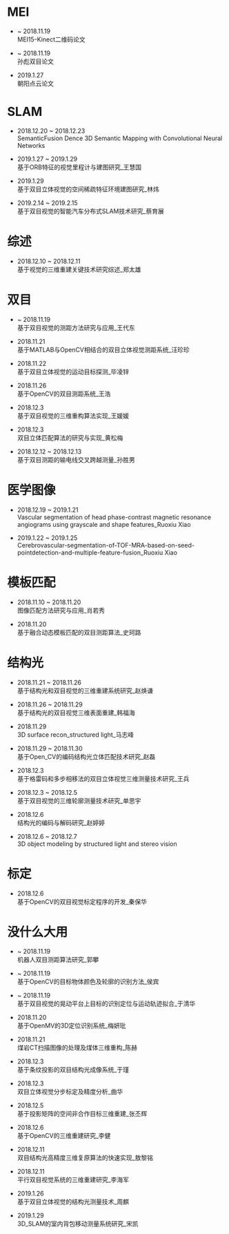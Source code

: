 # MEI #
* ~ 2018.11.19  
MEI15-Kinect二维码论文

* ~ 2018.11.19  
孙彪双目论文

* 2019.1.27  
朝阳点云论文



# SLAM #
* 2018.12.20 ~ 2018.12.23  
SemanticFusion Dence 3D Semantic Mapping with Convolutional Neural Networks

* 2019.1.27 ~ 2019.1.29  
基于ORB特征的视觉里程计与建图研究_王慧国

* 2019.1.29  
基于双目立体视觉的空间稀疏特征环境建图研究_林炜


* 2019.2.14 ~ 2019.2.15  
基于双目视觉的智能汽车分布式SLAM技术研究_蔡育展



# 综述 #
* 2018.12.10 ~ 2018.12.11  
基于视觉的三维重建关键技术研究综述_郑太雄



# 双目 #
* ~ 2018.11.19  
基于双目视觉的测距方法研究与应用_王代东

* 2018.11.21  
基于MATLAB与OpenCV相结合的双目立体视觉测距系统_汪珍珍

* 2018.11.22  
基于双目立体视觉的运动目标探测_毕凌锌

* 2018.11.26  
基于OpenCV的双目测距系统_王浩

* 2018.12.3  
基于双目视觉的三维重构算法实现_王媛媛

* 2018.12.3  
双目立体匹配算法的研究与实现_黄松梅

* 2018.12.12 ~ 2018.12.13  
基于双目测距的输电线交叉跨越测量_孙胜男



# 医学图像 #
* 2018.12.19 ~ 2019.1.21  
Vascular segmentation of head phase-contrast magnetic resonance angiograms using grayscale and shape features_Ruoxiu Xiao

* 2019.1.22 ~ 2019.1.25  
Cerebrovascular-segmentation-of-TOF-MRA-based-on-seed-pointdetection-and-multiple-feature-fusion_Ruoxiu Xiao



# 模板匹配 #
* 2018.11.10 ~ 2018.11.20  
图像匹配方法研究与应用_肖若秀

* 2018.11.20  
基于融合动态模板匹配的双目测距算法_史珂路



# 结构光 #
* 2018.11.21 ~ 2018.11.26  
基于结构光和双目视觉的三维重建系统研究_赵焕谦

* 2018.11.26 ~ 2018.11.29  
基于结构光的双目视觉三维表面重建_韩福海

* 2018.11.29  
3D surface recon_structured light_马志峰

* 2018.11.29 ~ 2018.11.30  
基于Open_CV的编码结构光立体匹配技术研究_赵磊

* 2018.12.3  
基于格雷码和多步相移法的双目立体视觉三维测量技术研究_王兵

* 2018.12.3 ~ 2018.12.5  
基于双目视觉的三维轮廓测量技术研究_单思宇

* 2018.12.6  
结构光的编码与解码研究_赵婷婷

* 2018.12.6 ~ 2018.12.7  
3D object modeling by structured light and stereo vision



# 标定 #
* 2018.12.6  
基于OpenCV的双目视觉标定程序的开发_秦保华



# 没什么大用 #
* ~ 2018.11.19  
机器人双目测距算法研究_郭攀

* ~ 2018.11.19  
基于OpenCV的目标物体颜色及轮廓的识别方法_侯宾

* ~ 2018.11.19  
基于双目视觉的晃动平台上目标的识别定位与运动轨迹拟合_于清华

* 2018.11.20  
基于OpenMV的3D定位识别系统_梅妍玭

* 2018.11.21  
煤岩CT扫描图像的处理及煤体三维重构_陈赫

* 2018.12.3  
基于条纹投影的双目结构光成像系统_于瑾

* 2018.12.3  
双目立体视觉分步标定及精度分析_曲华

* 2018.12.5  
基于投影矩阵的空间非合作目标三维重建_张丕辉

* 2018.12.6  
基于OpenCV的三维重建研究_李健

* 2018.12.11  
双目结构光高精度三维复原算法的快速实现_敖黎铭

* 2018.12.11  
平行双目视觉系统的三维重建研究_李海军

* 2019.1.26  
基于双目立体视觉的结构光测量技术_周麒

* 2019.1.29  
3D_SLAM的室内背包移动测量系统研究_宋凯